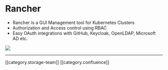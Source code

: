 # Rancher

* Rancher is a GUI Management tool for Kubernetes Clusters
* Authorization and Access control using RBAC
* Easy OAuth integrations with GitHub, Keycloak, OpenLDAP, Microsoft AD etc.

![](../../../../DevOpsFull/devops-kn-hw2/images/storage)

***

\[\[category.storage-team]] \[\[category.confluence]]
